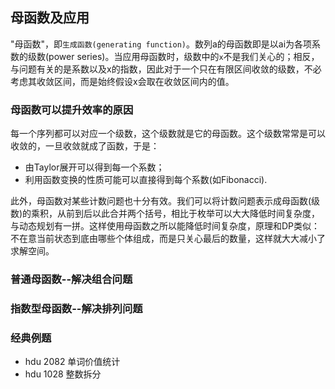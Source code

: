 ## 母函数及应用

"母函数"，即`生成函数(generating function)`。数列a的母函数即是以ai为各项系数的级数(power series)。当应用母函数时，级数中的`x`不是我们关心的；相反，与问题有关的是系数以及x的指数，因此对于一个只在有限区间收敛的级数，不必考虑其收敛区间，而是始终假设x会取在收敛区间内的值。

### 母函数可以提升效率的原因

每一个序列都可以对应一个级数，这个级数就是它的母函数。这个级数常常是可以收敛的，一旦收敛就成了函数，于是：

* 由Taylor展开可以得到每一个系数；
* 利用函数变换的性质可能可以直接得到每个系数(如Fibonacci).

此外，母函数对某些计数问题也十分有效。我们可以将计数问题表示成母函数(级数)的乘积，从前到后以此合并两个括号，相比于枚举可以大大降低时间复杂度，与动态规划有一拼。这样使用母函数之所以能降低时间复杂度，原理和DP类似：不在意当前状态到底由哪些个体组成，而是只关心最后的数量，这样就大大减小了求解空间。

### 普通母函数--解决组合问题

### 指数型母函数--解决排列问题


### 经典例题
* hdu 2082 单词价值统计
* hdu 1028 整数拆分

